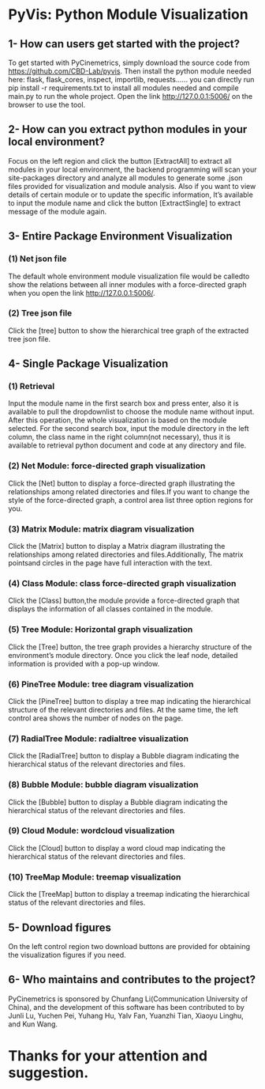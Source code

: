 # PyVis: Python Module Visualization

## 1- How can users get started with the project?
To get started with PyCinemetrics, simply download the source code from https://github.com/CBD-Lab/pyvis. Then install the python module needed here: flask, flask_cores, inspect, importlib, requests...... you can directly run pip install -r requirements.txt to install all modules needed and
compile main.py to run the whole project. Open the link http://127.0.0.1:5006/ on the browser to use the tool.

## 2- How can you extract python modules in your local environment?
Focus on the left region and click the button [ExtractAll] to extract all modules in your local
environment, the backend programming will scan your site-packages directory and analyze all
modules to generate some .json files provided for visualization and module analysis. Also if you
want to view details of certain module or to update the specific information, It’s available to input
the module name and click the button [ExtractSingle] to extract message of the module again.

## 3- Entire Package Environment Visualization

### (1) Net json file
The default whole environment module visualization file would be calledto show the relations between all inner modules with a force-directed graph when you open the link http://127.0.0.1:5006/.

### (2) Tree json file
Click the [tree] button to show the hierarchical tree graph of the extracted tree json file.

## 4- Single Package Visualization

### (1) Retrieval
Input the module name in the first search box and press enter, also it is available to pull the
dropdownlist to choose the module name without input. After this operation, the whole
visualization is based on the module selected.
For the second search box, input the module directory in the left column, the class name in
the right column(not necessary), thus it is available to retrieval python document and code at any
directory and file.

### (2) Net Module: force-directed graph visualization
Click the [Net] button to display a force-directed graph illustrating the relationships among
related directories and files.If you want to change the style of the force-directed graph, a control area list three option regions for you.

### (3) Matrix Module: matrix diagram visualization
Click the [Matrix] button to display a Matrix diagram illustrating the relationships among
related directories and files.Additionally, The matrix pointsand circles in the page have full interaction with the text.

### (4) Class Module: class force-directed graph visualization
Click the [Class] button,the module provide a force-directed graph that displays the information of all classes contained in the module.

### (5) Tree Module: Horizontal graph visualization
Click the [Tree] button, the tree graph provides a hierarchy structure of the environment’s module directory. Once you click the leaf node, detailed information is provided with a pop-up window.

### (6) PineTree Module: tree diagram visualization
Click the [PineTree] button to display a tree map indicating the hierarchical structure of the relevant directories and files. At the same time, the left control area shows the number of nodes on the page.

### (7) RadialTree Module: radialtree visualization
Click the [RadialTree] button to display a Bubble diagram indicating the hierarchical status of the relevant directories and files.

### (8) Bubble Module: bubble diagram visualization
Click the [Bubble] button to display a Bubble diagram indicating the hierarchical status of the relevant directories and files. 

### (9) Cloud Module: wordcloud visualization
Click the [Cloud] button to display a word cloud map indicating the hierarchical status of the relevant directories and files. 

### (10) TreeMap Module: treemap visualization
Click the [TreeMap] button to display a treemap indicating the hierarchical status of the relevant directories and files. 

## 5- Download figures
On the left control region two download buttons are provided for obtaining the visualization figures if you need.

## 6- Who maintains and contributes to the project?
PyCinemetrics is sponsored by Chunfang Li(Communication University of China), and the development of this software has been contributed to by Junli Lu, Yuchen Pei, Yuhang Hu, Yalv Fan, Yuanzhi Tian, Xiaoyu Linghu, and Kun Wang.

# Thanks for your attention and suggestion.